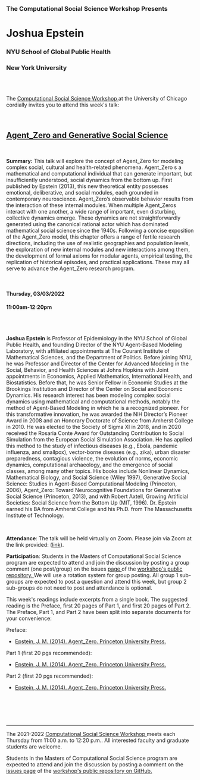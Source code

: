 

<br>

<h3 class=pfblock-header> The Computational Social Science Workshop Presents </h3>

<h1 class=pfblock-header3> Joshua Epstein</h1>
<h3 class=pfblock-header3> NYU School of Global Public Health </h3>
<h3 class=pfblock-header3> New York University </h3>

<br><br>



<p class=pfblock-header3>The <a href="https://macss.uchicago.edu/content/computation-workshop"> Computational Social Science Workshop </a> at the University of Chicago cordially invites you to attend this week's talk:</p>



<br>

<div class=pfblock-header3>
<h2 class=pfblock-header>
  <a href=https://github.com/uchicago-computation-workshop/Winter2022/tree/master/03-03_Epstein> Agent_Zero and Generative Social Science </a>
</h2>

<br>
</div>



<p class=footertext2>

**Summary:** This talk will explore the concept of Agent_Zero for modeling complex social, cultural and health-related phenomena. Agent_Zero s a mathematical and computational individual that can generate important, but insufficiently understood, social dynamics from the bottom up. First published by Epstein (2013), this new theoretical entity possesses emotional, deliberative, and social modules, each grounded in contemporary neuroscience. Agent_Zero’s observable behavior results from the interaction of these internal modules. When multiple Agent_Zeros interact with one another, a wide range of important, even disturbing, collective dynamics emerge. These dynamics are not straightforwardly generated using the canonical rational actor which has dominated mathematical social science since the 1940s. Following a concise exposition of the Agent_Zero model, this chapter offers a range of fertile research directions, including the use of realistic geographies and population levels, the exploration of new internal modules and new interactions among them, the development of formal axioms for modular agents, empirical testing, the replication of historical episodes, and practical applications. These may all serve to advance the Agent_Zero research program.


</p>

<br>

<h4 class=pfblock-header3> Thursday, 03/03/2022 </h4>
<h4 class=pfblock-header3> 11:00am-12:20pm </h4>

<br><br>

<p class=footertext2>

**Joshua Epstein** is Professor of Epidemiology in the NYU School of Global Public Health, and founding Director of the NYU Agent-Based Modeling Laboratory, with affiliated appointments at The Courant Institute of Mathematical Sciences, and the Department of Politics. Before joining NYU, he was Professor and Director of the Center for Advanced Modeling in the Social, Behavior, and Health Sciences at Johns Hopkins  with Joint appointments in Economics, Applied Mathematics, International Health, and Biostatistics. Before that, he was  Senior Fellow in Economic Studies at the Brookings Institution and Director of the Center on Social and Economic Dynamics. His research interest has been modeling complex social dynamics using mathematical and computational methods, notably the method of Agent-Based Modeling in which he is a recognized pioneer. For this transformative innovation, he was awarded the NIH Director’s Pioneer Award in 2008 and an Honorary Doctorate of Science from Amherst College in 2010. He was elected to the Society of Sigma XI in 2018, and in 2020 received the Rosaria Conte Award for Outstanding Contribution to Social Simulation from the European Social Simulation Association. He has applied this method to the study of infectious diseases (e.g., Ebola, pandemic influenza, and smallpox), vector-borne diseases (e.g., zika), urban disaster preparedness, contagious violence, the evolution of norms, economic dynamics, computational archaeology, and the emergence of social classes, among many other topics. His books include Nonlinear Dynamics, Mathematical Biology, and Social Science (Wiley 1997), Generative Social Science: Studies in Agent-Based Computational Modeling (Princeton, 2006), Agent_Zero: Toward Neurocognitive Foundations for Generative Social Science (Princeton, 2013), and with Robert Axtell, Growing Artificial Societies: Social Science from the Bottom Up (MIT, 1996). Dr. Epstein earned his BA from Amherst College and his Ph.D. from The Massachusetts Institute of Technology. 

</p>

<br>

<p class=footertext2>

**Attendance**: The talk will be held virtually on Zoom. Please join via Zoom at the link provided: ([link](https://uchicago.zoom.us/j/96755762030?pwd=OHFQb280WU1lWWZib0RGUVZMdG43UT09)).

</p>

<p class=footertext2>

**Participation**: Students in the Masters of Computational Social Science program are expected to attend and join the discussion by posting a group comment (one post/group) on the issues <a href= https://github.com/uchicago-computation-workshop/Winter2022/issues/9> page </a> of the <a href="https://github.com/uchicago-computation-workshop"> workshop's public repository. </a> We will use a rotation system for group posting. All group 1 sub-groups are expected to post a question and attend this week, but group 2 sub-groups do not need to post and attendance is optional.

This week's readings include excerpts from a single book. The suggested reading is the Preface, first 20 pages of Part 1, and first 20 pages of Part 2. The Preface, Part 1, and Part 2 have been split into separate documents for your convenience:

Preface:
- [Epstein, J. M. (2014). Agent_Zero. Princeton University Press.](https://github.com/uchicago-computation-workshop/Winter2022/blob/master/03-03_Epstein/Preface.pdf)

Part 1 (first 20 pgs recommended):
- [Epstein, J. M. (2014). Agent_Zero. Princeton University Press.](https://github.com/uchicago-computation-workshop/Winter2022/blob/master/03-03_Epstein/Part_1_2.pdf)

Part 2 (first 20 pgs recommended):
- [Epstein, J. M. (2014). Agent_Zero. Princeton University Press.](https://github.com/uchicago-computation-workshop/Winter2022/blob/master/03-03_Epstein/Part2.pdf)

<br>

<br><br>

---

<p class=footertext> The 2021-2022 <a href="https://macss.uchicago.edu/content/computation-workshop"> Computational Social Science Workshop </a> meets each Thursday from 11:00 a.m. to 12:20 p.m.. All interested faculty and graduate students are welcome.</p>



<p class=footertext>Students in the Masters of Computational Social Science program are expected to attend and join the discussion by posting a comment on the <a href=https://github.com/uchicago-computation-workshop/Winter2022/issues/9>issues page</a> of the <a href=https://github.com/uchicago-computation-workshop/Winter2022/tree/master/03-03_Epstein>workshop's public repository on GitHub.</a></p>
